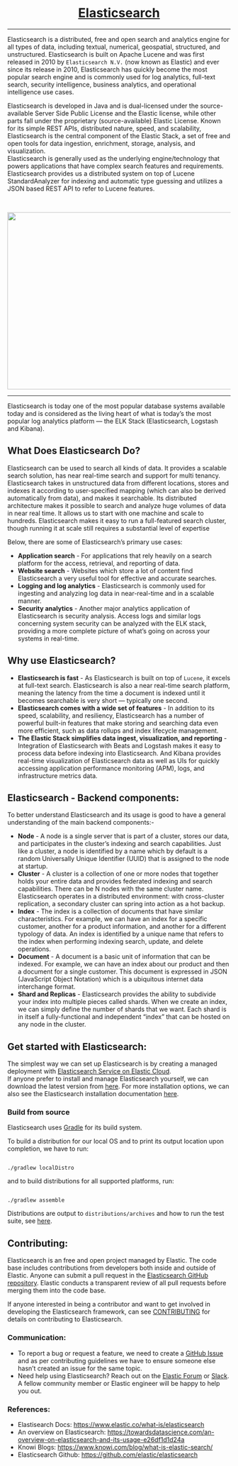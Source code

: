 <h1 align="center"><a href="https://www.elastic.co/">Elasticsearch</a></h1><hr>

Elasticsearch is a distributed, free and open search and analytics engine for all types of data, including textual, numerical, geospatial, structured, and unstructured. Elasticsearch is built on Apache Lucene and was first released in 2010 by `Elasticsearch N.V.` (now known as Elastic) and ever since its release in 2010, Elasticsearch has quickly become the most popular search engine and is commonly used for log analytics, full-text search, security intelligence, business analytics, and operational intelligence use cases.

Elasticsearch is developed in Java and is dual-licensed under the source-available Server Side Public License and the Elastic license, while other parts fall under the proprietary (source-available) Elastic License. Known for its simple REST APIs, distributed nature, speed, and scalability, Elasticsearch is the central component of the Elastic Stack, a set of free and open tools for data ingestion, enrichment, storage, analysis, and visualization.<br>
Elasticsearch is generally used as the underlying engine/technology that powers applications that have complex search features and requirements. Elasticsearch provides us a distributed system on top of Lucene StandardAnalyzer for indexing and automatic type guessing and utilizes a JSON based REST API to refer to Lucene features.

<br>
<p align = "center">   
<img src="https://coralogix.com/wp-content/uploads/2019/03/elastic-search-768x353.png"  style="width:800px; 
            height:400px; 
            display: block;" />
</p><hr>

Elasticsearch is today one of the most popular database systems available today and is considered as the living heart of what is today’s the most popular log analytics platform — the ELK Stack (Elasticsearch, Logstash and Kibana).

## What Does Elasticsearch Do?

Elasticsearch can be used to search all kinds of data. It provides a scalable search solution, has near real-time search and support for multi tenancy. Elasticsearch takes in unstructured data from different locations, stores and indexes it according to user-specified mapping (which can also be derived automatically from data), and makes it searchable.
Its distributed architecture makes it possible to search and analyze huge volumes of data in near real time. It allows us to start with one machine and scale to hundreds. Elasticsearch makes it easy to run a full-featured search cluster, though running it at scale still requires a substantial level of expertise

Below, there are some of Elasticsearch’s primary use cases:

- <b>Application search</b> - For applications that rely heavily on a search platform for the access, retrieval, and reporting of data.
- <b>Website search</b> - Websites which store a lot of content find Elasticsearch a very useful tool for effective and accurate searches.
- <b>Logging and log analytics</b> - Elasticsearch is commonly used for ingesting and analyzing log data in near-real-time and in a scalable manner.
- <b>Security analytics</b> - Another major analytics application of Elasticsearch is security analysis. Access logs and similar logs concerning system security can be analyzed with the ELK stack, providing a more complete picture of what’s going on across your systems in real-time.


## Why use Elasticsearch? 

- <b>Elasticsearch is fast</b> - As Elasticsearch is built on top of `Lucene`, it excels at full-text search. Elasticsearch is also a near real-time search platform, meaning the latency from the time a document is indexed until it becomes searchable is very short — typically one second.
- <b>Elasticsearch comes with a wide set of features</b> - In addition to its speed, scalability, and resiliency, Elasticsearch has a number of powerful built-in features that make storing and searching data even more efficient, such as data rollups and index lifecycle management.
- <b>The Elastic Stack simplifies data ingest, visualization, and reporting</b> - Integration of Elasticsearch with Beats and Logstash makes it easy to process data before indexing into Elasticsearch. And Kibana provides real-time visualization of Elasticsearch data as well as UIs for quickly accessing application performance monitoring (APM), logs, and infrastructure metrics data.

## Elasticsearch -  Backend components:

To better understand Elasticsearch and its usage is good to have a general understanding of the main backend components:-

- <b>Node</b> - A node is a single server that is part of a cluster, stores our data, and participates in the cluster’s indexing and search capabilities. Just like a cluster, a node is identified by a name which by default is a random Universally Unique Identifier (UUID) that is assigned to the node at startup. 
- <b>Cluster</b> - A cluster is a collection of one or more nodes that together holds your entire data and provides federated indexing and search capabilities. There can be N nodes with the same cluster name. Elasticsearch operates in a distributed environment: with cross-cluster replication, a secondary cluster can spring into action as a hot backup.
- <b>Index</b> - The index is a collection of documents that have similar characteristics. For example, we can have an index for a specific customer, another for a product information, and another for a different typology of data. An index is identified by a unique name that refers to the index when performing indexing search, update, and delete operations.
- <b>Document</b> - A document is a basic unit of information that can be indexed. For example, we can have an index about our product and then a document for a single customer. This document is expressed in JSON (JavaScript Object Notation) which is a ubiquitous internet data interchange format.
- <b>Shard and Replicas</b> - Elasticsearch provides the ability to subdivide your index into multiple pieces called shards. When we create an index, we can simply define the number of shards that we want. Each shard is in itself a fully-functional and independent “index” that can be hosted on any node in the cluster.

## Get started with Elasticsearch:

The simplest way we can set up Elasticsearch is by creating a managed deployment with [Elasticsearch Service on Elastic Cloud](https://www.elastic.co/cloud/as-a-service).<br>
If anyone prefer to install and manage Elasticsearch yourself, we can download the latest version from [here](https://www.elastic.co/downloads/elasticsearch). For more installation options, we can also see the Elasticsearch installation documentation [here](https://www.elastic.co/guide/en/elasticsearch/reference/current/install-elasticsearch.html).

### Build from source

Elasticsearch uses [Gradle](https://gradle.org/) for its build system. 

To build a distribution for our local OS and to print its output location upon completion, we have to run:
<pre><code>
./gradlew localDistro
</code></pre>

and to build distributions for all supported platforms, run:
<pre><code>
./gradlew assemble
</code></pre>

Distributions are output to `distributions/archives` and how to run the test suite, see [here](https://github.com/elastic/elasticsearch/blob/master/TESTING.asciidoc).

## Contributing:

Elasticsearch is an free and open project managed by Elastic. The code base includes contributions from developers both inside and outside of Elastic. 
Anyone can submit a pull request in the [Elasticsearch GitHub repository](https://github.com/elastic/elasticsearch). Elastic conducts a transparent review of all pull requests before merging them into the code base.

If anyone interested in being a contributor and want to get involved in developing the Elasticsearch framework, can see [CONTRIBUTING](https://github.com/elastic/elasticsearch/blob/master/CONTRIBUTING.md) for details on contributing to Elasticsearch.

### Communication:

- To report a bug or request a feature, we need to create a [GitHub Issue](https://github.com/elastic/elasticsearch/issues/new/choose) and as per contributing guidelines we have to ensure someone else hasn’t created an issue for the same topic.
- Need help using Elasticsearch? Reach out on the [Elastic Forum](https://discuss.elastic.co/) or [Slack](https://ela.st/slack). A fellow community member or Elastic engineer will be happy to help you out.

### References:

- Elastisearch Docs: https://www.elastic.co/what-is/elasticsearch
- An overview on Elasticsearch: https://towardsdatascience.com/an-overview-on-elasticsearch-and-its-usage-e26df1d1d24a
- Knowi Blogs: https://www.knowi.com/blog/what-is-elastic-search/
- Elasticsearch Github: https://github.com/elastic/elasticsearch

